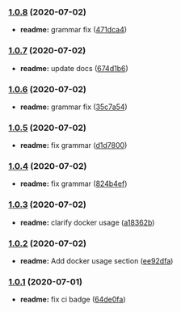 ### [1.0.8](https://github.com/ivandotv/grant-server/compare/v1.0.7...v1.0.8) (2020-07-02)


* **readme:** grammar fix ([471dca4](https://github.com/ivandotv/grant-server/commit/471dca4ff1b0e476a559b9b6da2073a565a69d4f))

### [1.0.7](https://github.com/ivandotv/grant-server/compare/v1.0.6...v1.0.7) (2020-07-02)


* **readme:** update docs ([674d1b6](https://github.com/ivandotv/grant-server/commit/674d1b68765ff0861f6689ec49a2497c96e50c1e))

### [1.0.6](https://github.com/ivandotv/grant-server/compare/v1.0.5...v1.0.6) (2020-07-02)


* **readme:** grammar fix ([35c7a54](https://github.com/ivandotv/grant-server/commit/35c7a54d50e60d3b44239801da413ffa78d527fd))

### [1.0.5](https://github.com/ivandotv/grant-server/compare/v1.0.4...v1.0.5) (2020-07-02)


* **readme:** fix grammar ([d1d7800](https://github.com/ivandotv/grant-server/commit/d1d78006ba8a8045dcce0501c9fc36804ee3c35d))

### [1.0.4](https://github.com/ivandotv/grant-server/compare/v1.0.3...v1.0.4) (2020-07-02)


* **readme:** fix grammar ([824b4ef](https://github.com/ivandotv/grant-server/commit/824b4ef9c9051a58d094b0ecf095ba0efc89d8e5))

### [1.0.3](https://github.com/ivandotv/grant-server/compare/v1.0.2...v1.0.3) (2020-07-02)


* **readme:** clarify docker usage ([a18362b](https://github.com/ivandotv/grant-server/commit/a18362b04d7a9cd50201d01db1faf491db453411))

### [1.0.2](https://github.com/ivandotv/grant-server/compare/v1.0.1...v1.0.2) (2020-07-02)


* **readme:** Add docker usage section ([ee92dfa](https://github.com/ivandotv/grant-server/commit/ee92dfa0ae8d1854a4dca56c63223f9710090b08))

### [1.0.1](https://github.com/ivandotv/grant-server/compare/v1.0.0...v1.0.1) (2020-07-01)


* **readme:** fix ci badge ([64de0fa](https://github.com/ivandotv/grant-server/commit/64de0fa747acae82e2763cc93e0b28eec953c646))
